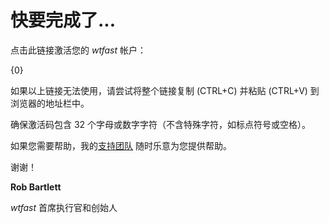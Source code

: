 ﻿# 快要完成了...

点击此链接激活您的 *wtfast* 帐户：

{0}

如果以上链接无法使用，请尝试将整个链接复制 (CTRL+C) 并粘贴 (CTRL+V) 到浏览器的地址栏中。

确保激活码包含 32 个字母或数字字符（不含特殊字符，如标点符号或空格）。

如果您需要帮助，我的[支持团队](http://support.wtfast.com) 随时乐意为您提供帮助。

谢谢！

**Rob Bartlett**

*wtfast* 首席执行官和创始人